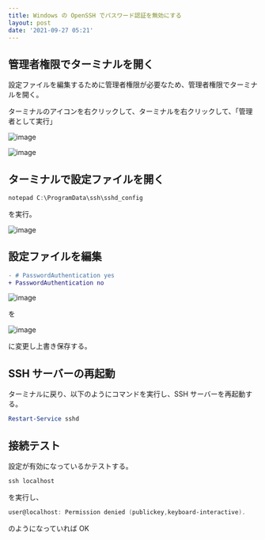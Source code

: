 ```yaml
---
title: Windows の OpenSSH でパスワード認証を無効にする
layout: post
date: '2021-09-27 05:21'
---
```


## 管理者権限でターミナルを開く
設定ファイルを編集するために管理者権限が必要なため、管理者権限でターミナルを開く。

ターミナルのアイコンを右クリックして、ターミナルを右クリックして、「管理者として実行」

![image](https://user-images.githubusercontent.com/39254183/134822852-3730bc9f-9f80-46c0-8615-c73b247bb3ce.png)

![image](https://user-images.githubusercontent.com/39254183/134822910-c52deecb-5dc0-465f-bf3c-e6bfb44e95b8.png)

## ターミナルで設定ファイルを開く

```powershell
notepad C:\ProgramData\ssh\sshd_config
```

を実行。

![image](https://user-images.githubusercontent.com/39254183/134822970-80874872-efad-4977-abfa-3daa23bea918.png)


## 設定ファイルを編集

```diff
- # PasswordAuthentication yes
+ PasswordAuthentication no
```

![image](https://user-images.githubusercontent.com/39254183/134823025-3abbd4e5-10a5-4f93-a1ca-b88d09a03065.png)

を

![image](https://user-images.githubusercontent.com/39254183/134823053-4b9ff060-ded4-42ec-adad-36c5ac252954.png)

に変更し上書き保存する。

## SSH サーバーの再起動
ターミナルに戻り、以下のようにコマンドを実行し、SSH サーバーを再起動する。

```powershell
Restart-Service sshd
```

## 接続テスト
設定が有効になっているかテストする。

```powershell
ssh localhost
```

を実行し、

```powershell
user@localhost: Permission denied (publickey,keyboard-interactive).
```

のようになっていれば OK

